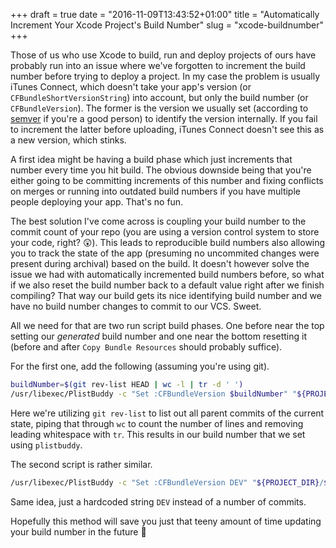 +++
draft = true
date = "2016-11-09T13:43:52+01:00"
title = "Automatically Increment Your Xcode Project's Build Number"
slug = "xcode-buildnumber"
+++

Those of us who use Xcode to build, run and deploy projects of ours have probably run into an issue where we've forgotten to increment the build number before trying to deploy a project.
In my case the problem is usually iTunes Connect, which doesn't take your app's version (or `CFBundleShortVersionString`) into account, but only the build number (or `CFBundleVersion`). The former is the version we usually set (according to [semver](http://semver.org) if you're a good person) to identify the version internally.
If you fail to increment the latter before uploading, iTunes Connect doesn't see this as a new version, which stinks.

A first idea might be having a build phase which just increments that number every time you hit build. The obvious downside being that you're either going to be committing increments of this number and fixing conflicts on merges or running into outdated build numbers if you have multiple people deploying your app. That's no fun.

The best solution I've come across is coupling your build number to the commit count of your repo (you are using a version control system to store your code, right? 😲). This leads to reproducible build numbers also allowing you to track the state of the app (presuming no uncommited changes were present during archival) based on the build. It doesn't however solve the issue we had with automatically incremented build numbers before, so what if we also reset the build number back to a default value right after we finish compiling? That way our build gets its nice identifying build number and we have no build number changes to commit to our VCS. Sweet.

All we need for that are two run script build phases. One before near the top setting our *generated* build number and one near the bottom resetting it (before and after `Copy Bundle Resources` should probably suffice).

For the first one, add the following (assuming you're using git).

```bash
buildNumber=$(git rev-list HEAD | wc -l | tr -d ' ')
/usr/libexec/PlistBuddy -c "Set :CFBundleVersion $buildNumber" "${PROJECT_DIR}/${INFOPLIST_FILE}"
```

Here we're utilizing `git rev-list` to list out all parent commits of the current state, piping that through `wc` to count the number of lines and removing leading whitespace with `tr`. This results in our build number that we set using `plistbuddy`.

The second script is rather similar.

```bash
/usr/libexec/PlistBuddy -c "Set :CFBundleVersion DEV" "${PROJECT_DIR}/${INFOPLIST_FILE}"
```

Same idea, just a hardcoded string `DEV` instead of a number of commits.

Hopefully this method will save you just that teeny amount of time updating your build number in the future 🙂
